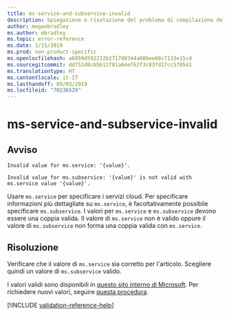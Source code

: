 ```yaml
---
title: ms-service-and-subservice-invalid
description: Spiegazione e risoluzione del problema di compilazione della documentazione ms-service-and-subservice-invalid
author: meganbradley
ms.author: mbradley
ms.topic: error-reference
ms.date: 1/15/2019
ms.prod: non-product-specific
ms.openlocfilehash: a6059d592212b271780344a086ee68c7133e15cd
ms.sourcegitcommit: dd751d0cb5b11f81a64ef62f3c83fd17cc5f0541
ms.translationtype: HT
ms.contentlocale: it-IT
ms.lasthandoff: 09/03/2019
ms.locfileid: "70236520"
---
```

# <a name="ms-service-and-subservice-invalid"></a>ms-service-and-subservice-invalid

## <a name="warning"></a>Avviso

`Invalid value for ms.service: '{value}'.`

`Invalid value for ms.subservice: '{value}' is not valid with ms.service value '{value}'.`

Usare `ms.service` per specificare i servizi cloud. Per specificare informazioni più dettagliate su `ms.service`, è facoltativamente possibile specificare `ms.subservice`. I valori per `ms.service` e `ms.subservice` devono essere una coppia valida. Il valore di `ms.service` non è valido oppure il valore di `ms.subservice` non forma una coppia valida con `ms.service`.

## <a name="resolution"></a>Risoluzione

Verificare che il valore di `ms.service` sia corretto per l'articolo. Scegliere quindi un valore di `ms.subservice` valido.

I valori validi sono disponibili in [questo sito interno di Microsoft](https://docsmetadatatool.azurewebsites.net/allowlists). Per richiedere nuovi valori, seguire [questa procedura](https://review.docs.microsoft.com/help/contribute/metadata-changes?branch=master).

<!--make sure to add this file to your includes folder and verify the path-->
[!INCLUDE [validation-reference-help](includes/validation-reference-help.md)]
